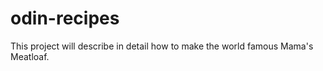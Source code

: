 # odin-recipes

This project will describe in detail how to make the world famous Mama's Meatloaf. 
